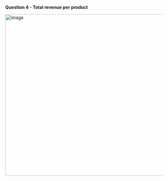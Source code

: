 **Question 4 - Total revenue per product**


<img width="681" height="515" alt="image" src="https://github.com/user-attachments/assets/8b4e308f-fc9a-4143-b14f-7390b6d46055" />
